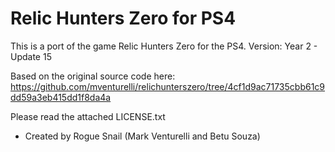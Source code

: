 # Relic Hunters Zero for PS4

This is a port of the game Relic Hunters Zero for the PS4.
Version: Year 2 - Update 15

Based on the original source code here:
https://github.com/mventurelli/relichunterszero/tree/4cf1d9ac71735cbb61c9dd59a3eb415dd1f8da4a

Please read the attached LICENSE.txt

- Created by Rogue Snail (Mark Venturelli and Betu Souza)
